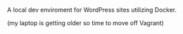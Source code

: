 A local dev enviroment for WordPress sites utilizing Docker.

(my laptop is getting older so time to move off Vagrant)
